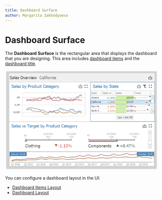 ```yaml
---
title: Dashboard Surface
author: Margarita Zakhodyaeva
---
```


# Dashboard Surface

The **Dashboard Surface** is the rectangular area that displays the dashboard that you are designing. This area includes [dashboard items](../dashboard-item-settings.md) and the [dashboard title](../dashboard-layout/dashboard-title.md).

![EUDesigner_DashboardSurface](../../../images/eudesigner_dashboardsurface26155.png)

You can configure a dashboard layout in the UI:

* [Dashboard Items Layout](../dashboard-layout/dashboard-items-layout.md) 
* [Dashboard Layout](../dashboard-layout.md)
